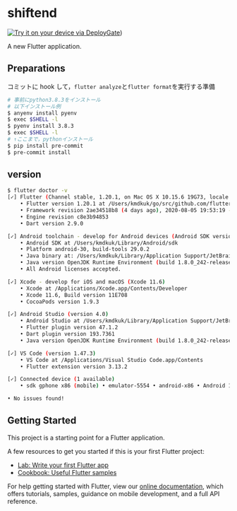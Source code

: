 # shiftend

[<img src="https://dply.me/zxukmt/button/large" alt="Try it on your device via DeployGate">](https://dply.me/zxukmt#install))

A new Flutter application.

## Preparations

コミットに hook して，`flutter analyze`と`flutter format`を実行する準備

```bash
# 事前にpython3.8.3をインストール
# 以下インストール例
$ anyenv install pyenv
$ exec $SHELL -l
$ pyenv install 3.8.3
$ exec $SHELL -l
# ↑ここまで，pythonインストール
$ pip install pre-commit
$ pre-commit install
```

## version

```sh
$ flutter doctor -v
[✓] Flutter (Channel stable, 1.20.1, on Mac OS X 10.15.6 19G73, locale ja-JP)
    • Flutter version 1.20.1 at /Users/kmdkuk/go/src/github.com/flutter/flutter
    • Framework revision 2ae34518b8 (4 days ago), 2020-08-05 19:53:19 -0700
    • Engine revision c8e3b94853
    • Dart version 2.9.0

[✓] Android toolchain - develop for Android devices (Android SDK version 29.0.2)
    • Android SDK at /Users/kmdkuk/Library/Android/sdk
    • Platform android-30, build-tools 29.0.2
    • Java binary at: /Users/kmdkuk/Library/Application Support/JetBrains/Toolbox/apps/AndroidStudio/ch-0/193.6626763/Android Studio.app/Contents/jre/jdk/Contents/Home/bin/java
    • Java version OpenJDK Runtime Environment (build 1.8.0_242-release-1644-b3-6222593)
    • All Android licenses accepted.

[✓] Xcode - develop for iOS and macOS (Xcode 11.6)
    • Xcode at /Applications/Xcode.app/Contents/Developer
    • Xcode 11.6, Build version 11E708
    • CocoaPods version 1.9.3

[✓] Android Studio (version 4.0)
    • Android Studio at /Users/kmdkuk/Library/Application Support/JetBrains/Toolbox/apps/AndroidStudio/ch-0/193.6626763/Android Studio.app/Contents
    • Flutter plugin version 47.1.2
    • Dart plugin version 193.7361
    • Java version OpenJDK Runtime Environment (build 1.8.0_242-release-1644-b3-6222593)

[✓] VS Code (version 1.47.3)
    • VS Code at /Applications/Visual Studio Code.app/Contents
    • Flutter extension version 3.13.2

[✓] Connected device (1 available)
    • sdk gphone x86 (mobile) • emulator-5554 • android-x86 • Android 11 (API 30) (emulator)

• No issues found!
```

## Getting Started

This project is a starting point for a Flutter application.

A few resources to get you started if this is your first Flutter project:

- [Lab: Write your first Flutter app](https://flutter.dev/docs/get-started/codelab)
- [Cookbook: Useful Flutter samples](https://flutter.dev/docs/cookbook)

For help getting started with Flutter, view our
[online documentation](https://flutter.dev/docs), which offers tutorials,
samples, guidance on mobile development, and a full API reference.
